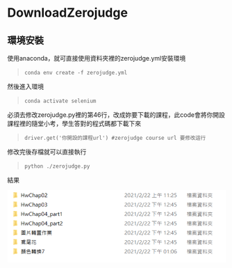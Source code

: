 # DownloadZerojudge

## 環境安裝

使用anaconda，就可直接使用資料夾裡的zerojudge.yml安裝環境

> `conda env create -f zerojudge.yml`

然後進入環境

> `conda activate selenium`

必須去修改zerojudge.py裡的第46行，改成妳要下載的課程，此code會將你開設課程裡的隨堂小考，學生答對的程式碼都下載下來

> `driver.get('你開設的課程url') #zerojudge course url 要修改這行`

修改完後存檔就可以直接執行

> `python ./zerojudge.py`

結果

![Teaser image](./img/result.png)